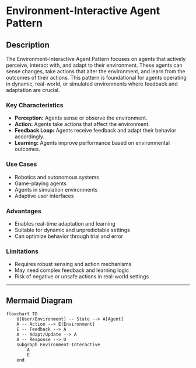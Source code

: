 # Environment-Interactive Agent Pattern

## Description

The Environment-Interactive Agent Pattern focuses on agents that actively perceive, interact with, and adapt to their environment. These agents can sense changes, take actions that alter the environment, and learn from the outcomes of their actions. This pattern is foundational for agents operating in dynamic, real-world, or simulated environments where feedback and adaptation are crucial.

### Key Characteristics

- **Perception:** Agents sense or observe the environment.
- **Action:** Agents take actions that affect the environment.
- **Feedback Loop:** Agents receive feedback and adapt their behavior accordingly.
- **Learning:** Agents improve performance based on environmental outcomes.

### Use Cases

- Robotics and autonomous systems
- Game-playing agents
- Agents in simulation environments
- Adaptive user interfaces

### Advantages

- Enables real-time adaptation and learning
- Suitable for dynamic and unpredictable settings
- Can optimize behavior through trial and error

### Limitations

- Requires robust sensing and action mechanisms
- May need complex feedback and learning logic
- Risk of negative or unsafe actions in real-world settings

---

## Mermaid Diagram

```mermaid
flowchart TD
    U[User/Environment] -- State --> A[Agent]
    A -- Action --> E[Environment]
    E -- Feedback --> A
    A -- Adapt/Update --> A
    A -- Response --> U
    subgraph Environment-Interactive
        A
        E
    end
```
